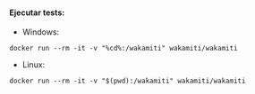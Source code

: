 
#### Ejecutar tests:

* Windows:
```Shell
docker run --rm -it -v "%cd%:/wakamiti" wakamiti/wakamiti
```

* Linux:
```Shell
docker run --rm -it -v "$(pwd):/wakamiti" wakamiti/wakamiti
```

